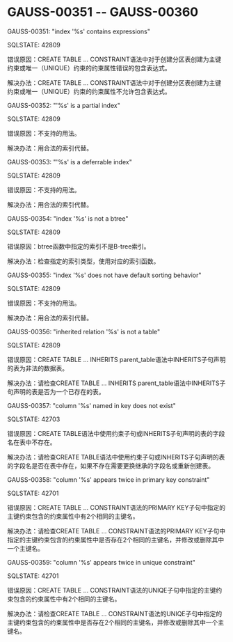 # GAUSS-00351 -- GAUSS-00360

GAUSS-00351: "index '%s' contains expressions"

SQLSTATE: 42809

错误原因：CREATE TABLE ... CONSTRAINT语法中对于创建分区表创建为主键约束或唯一（UNIQUE）约束的约束属性错误的包含表达式。

解决办法：CREATE TABLE ... CONSTRAINT语法中对于创建分区表创建为主键约束或唯一（UNIQUE）约束的约束属性不允许包含表达式。

GAUSS-00352: "'%s' is a partial index"

SQLSTATE: 42809

错误原因：不支持的用法。

解决办法：用合法的索引代替。

GAUSS-00353: "'%s' is a deferrable index"

SQLSTATE: 42809

错误原因：不支持的用法。

解决办法：用合法的索引代替。

GAUSS-00354: "index '%s' is not a btree"

SQLSTATE: 42809

错误原因：btree函数中指定的索引不是B-tree索引。

解决办法：检查指定的索引类型，使用对应的索引函数。

GAUSS-00355: "index '%s' does not have default sorting behavior"

SQLSTATE: 42809

错误原因：不支持的用法。

解决办法：用合法的索引代替。

GAUSS-00356: "inherited relation '%s' is not a table"

SQLSTATE: 42809

错误原因：CREATE TABLE ... INHERITS parent\_table语法中INHERITS子句声明的表为非法的数据表。

解决办法：请检查CREATE TABLE ... INHERITS parent\_table语法中INHERITS子句声明的表是否为一个已存在的表。

GAUSS-00357: "column '%s' named in key does not exist"

SQLSTATE: 42703

错误原因：CREATE TABLE语法中使用约束子句或INHERITS子句声明的表的字段名在表中不存在。

解决办法：请检查CREATE TABLE语法中使用约束子句或INHERITS子句声明的表的字段名是否在表中存在，如果不存在需要更换继承的字段名或重新创建表。

GAUSS-00358: "column '%s' appears twice in primary key constraint"

SQLSTATE: 42701

错误原因：CREATE TABLE ... CONSTRAINT语法的PRIMARY KEY子句中指定的主键约束包含的约束属性中有2个相同的主键名。

解决办法：请检查CREATE TABLE ... CONSTRAINT语法的PRIMARY KEY子句中指定的主键约束包含的约束属性中是否存在2个相同的主键名，并修改或删除其中一个主键名。

GAUSS-00359: "column '%s' appears twice in unique constraint"

SQLSTATE: 42701

错误原因：CREATE TABLE ... CONSTRAINT语法的UNIQE子句中指定的主键约束包含的约束属性中有2个相同的主键名。

解决办法：请检查CREATE TABLE ... CONSTRAINT语法的UNIQE子句中指定的主键约束包含的约束属性中是否存在2个相同的主键名，并修改或删除其中一个主键名。
